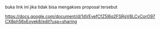 buka link ini jika tidak bisa mengakses proposal tersebut 

https://docs.google.com/document/d/1dVEyefCfZ5l6q2FSRgV8LCvCorO97CX8ph56xEoyek8/edit?usp=sharing
